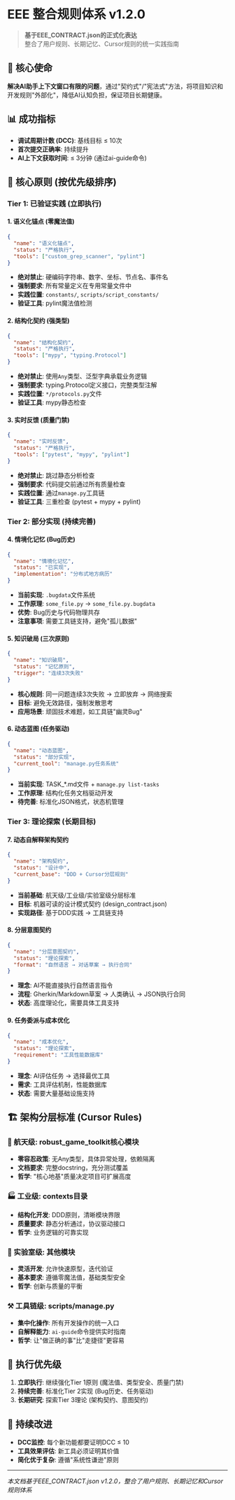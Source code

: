 # EEE 整合规则体系 v1.2.0

> **基于EEE_CONTRACT.json的正式化表达**  
> 整合了用户规则、长期记忆、Cursor规则的统一实践指南

## 🎯 核心使命

**解决AI助手上下文窗口有限的问题**，通过"契约式"/"宪法式"方法，将项目知识和开发规则"外部化"，降低AI认知负担，保证项目长期健康。

## 📊 成功指标

- **调试周期计数 (DCC)**: 基线目标 ≤ 10次
- **首次提交正确率**: 持续提升
- **AI上下文获取时间**: ≤ 3分钟 (通过ai-guide命令)

## 🔧 核心原则 (按优先级排序)

### Tier 1: 已验证实践 (立即执行)

#### 1. 语义化锚点 (零魔法值)
```json
{
  "name": "语义化锚点", 
  "status": "严格执行",
  "tools": ["custom_grep_scanner", "pylint"]
}
```
- **绝对禁止**: 硬编码字符串、数字、坐标、节点名、事件名
- **强制要求**: 所有常量定义在专用常量文件中
- **实践位置**: `constants/`, `scripts/script_constants/`
- **验证工具**: pylint魔法值检测

#### 2. 结构化契约 (强类型)
```json
{
  "name": "结构化契约",
  "status": "严格执行", 
  "tools": ["mypy", "typing.Protocol"]
}
```
- **绝对禁止**: 使用`Any`类型、泛型字典承载业务逻辑
- **强制要求**: typing.Protocol定义接口，完整类型注解
- **实践位置**: `*/protocols.py`文件
- **验证工具**: mypy静态检查

#### 3. 实时反馈 (质量门禁)  
```json
{
  "name": "实时反馈",
  "status": "严格执行",
  "tools": ["pytest", "mypy", "pylint"]
}
```
- **绝对禁止**: 跳过静态分析检查
- **强制要求**: 代码提交前通过所有质量检查
- **实践位置**: 通过`manage.py`工具链
- **验证工具**: 三重检查 (pytest + mypy + pylint)

### Tier 2: 部分实现 (持续完善)

#### 4. 情境化记忆 (Bug历史)
```json
{
  "name": "情境化记忆", 
  "status": "已实现",
  "implementation": "分布式地方病历"
}
```
- **当前实现**: `.bugdata`文件系统
- **工作原理**: `some_file.py` → `some_file.py.bugdata`
- **优势**: Bug历史与代码物理共存
- **注意事项**: 需要工具链支持，避免"孤儿数据"

#### 5. 知识破局 (三次原则)
```json
{
  "name": "知识破局",
  "status": "记忆原则",
  "trigger": "连续3次失败"
}
```
- **核心规则**: 同一问题连续3次失败 → 立即放弃 → 网络搜索
- **目标**: 避免无效路径，强制发散思考
- **应用场景**: 顽固技术难题，如工具链"幽灵Bug"

#### 6. 动态蓝图 (任务驱动)
```json
{
  "name": "动态蓝图",
  "status": "部分实现", 
  "current_tool": "manage.py任务系统"
}
```
- **当前实现**: TASK_*.md文件 + `manage.py list-tasks`
- **工作原理**: 结构化任务文档驱动开发
- **待完善**: 标准化JSON格式，状态机管理

### Tier 3: 理论探索 (长期目标)

#### 7. 动态自解释架构契约
```json
{
  "name": "架构契约",
  "status": "设计中",
  "current_base": "DDD + Cursor分层规则"
}
```
- **当前基础**: 航天级/工业级/实验室级分层标准
- **目标**: 机器可读的设计模式契约 (design_contract.json)
- **实现路径**: 基于DDD实践 → 工具链支持

#### 8. 分层意图契约
```json
{
  "name": "分层意图契约",
  "status": "理论探索",
  "format": "自然语言 → 对话草案 → 执行合同"
}
```
- **理念**: AI不能直接执行自然语言指令
- **流程**: Gherkin/Markdown草案 → 人类确认 → JSON执行合同
- **状态**: 高度理论化，需要具体工具支持

#### 9. 任务委派与成本优化
```json
{
  "name": "成本优化",
  "status": "理论探索", 
  "requirement": "工具性能数据库"
}
```
- **理念**: AI评估任务 → 选择最优工具
- **需求**: 工具评估机制，性能数据库
- **状态**: 需要大量基础设施支持

## 🏗️ 架构分层标准 (Cursor Rules)

### 🚀 航天级: robust_game_toolkit核心模块
- **零容忍政策**: 无Any类型，具体异常处理，依赖隔离
- **文档要求**: 完整docstring，充分测试覆盖
- **哲学**: "核心地基"质量决定项目可扩展高度

### 🏭 工业级: contexts目录
- **结构化开发**: DDD原则，清晰模块界限  
- **质量要求**: 静态分析通过，协议驱动接口
- **哲学**: 业务逻辑的可靠实现

### 🧪 实验室级: 其他模块
- **灵活开发**: 允许快速原型，迭代验证
- **基本要求**: 遵循零魔法值，基础类型安全
- **哲学**: 创新与质量的平衡

### ⚒️ 工具链级: scripts/manage.py
- **集中化操作**: 所有开发操作的统一入口
- **自解释能力**: `ai-guide`命令提供实时指南
- **哲学**: 让"做正确的事"比"走捷径"更容易

## 🎯 执行优先级

1. **立即执行**: 继续强化Tier 1原则 (魔法值、类型安全、质量门禁)
2. **持续完善**: 标准化Tier 2实现 (Bug历史、任务驱动)
3. **长期研究**: 探索Tier 3理论 (架构契约、意图契约)

## 🔄 持续改进

- **DCC监控**: 每个新功能都要证明DCC ≤ 10
- **工具效果评估**: 新工具必须证明其价值
- **简化优于复杂**: 遵循"系统性谦逊"原则

---

*本文档基于EEE_CONTRACT.json v1.2.0，整合了用户规则、长期记忆和Cursor规则体系* 